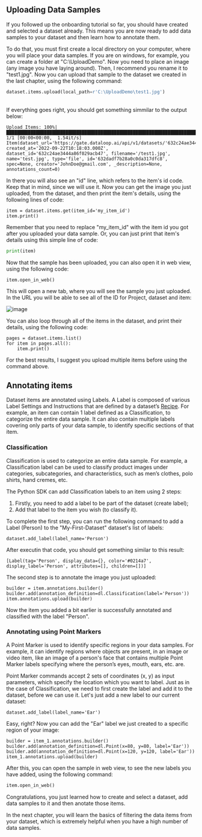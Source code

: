 ## Uploading Data Samples

If you followed up the onboarding tutorial so far, you should have created and selected a dataset already. This means you are now ready to add data samples to your dataset and then learn how to annotate them.

To do that, you must first create a local directory on your computer, where you will place your data samples. If you are on windows, for example, you can create a folder at "C:\UploadDemo". Now you need to place an image (any image you have laying around). Then, I recommend you rename it to "test1.jpg". Now you can upload that sample to the dataset we created in the last chapter, using the following command:

```python
dataset.items.upload(local_path=r'C:\UploadDemo\test1.jpg')
```





<br>If everything goes right, you should get something simmilar to the output below: <br>
<div class="gatsby-highlight" data-language="text"><pre class="language-text"><code class="language-text">Upload Items: 100%|█████████████████████████████████████████████████████████████████████████████████████████████████████████████████████████████████████████████████████████████████| 1/1 [00:00&lt;00:00,  1.54it/s]
Item(dataset_url='https://gate.dataloop.ai/api/v1/datasets/'632c24ae3444a86f029acb47', created_at='2022-09-22T10:18:03.000Z', dataset_id='632c24ae3444a86f029acb47', filename='/test1.jpg', name='test.jpg', type='file', id='632dadf7b28a0c0da317dfc8', spec=None, creator='JohnDoe@gmail.com', _description=None, annotations_count=0)</code></pre></div>

In there you will also see an "id" line, which refers to the item's id code. Keep that in mind, since we will use it. Now  you can get the image you just uploaded, from the dataset, and then print the item's details, using the following lines of code:

<pre class="language-python">
<code class="language-python">item <span class="token operator">=</span> dataset<span class="token punctuation">.</span>items<span class="token punctuation">.</span>get<span class="token punctuation">(</span>item_id<span class="token operator">=</span><span class="token string">'my_item_id'</span><span class="token punctuation">)</span>
item<span class="token punctuation">.</span><span class="token keyword">print</span><span class="token punctuation">(</span><span class="token punctuation">)</span></code></pre>

Remember that you need to replace "my_item_id" with the item id you got after you uploaded your data sample. Or, you can just print that item's details using this simple line of code:
```python
print(item)
```
Now that the sample has been uploaded, you can also open it in web view, using the following code:
```python
item.open_in_web()
```
This will open a new tab, where you will see the sample you just uploaded. In the URL you will be able to see all of the ID for Project, dataset and item:

![image](https://user-images.githubusercontent.com/58508793/216602773-016eee27-a914-4922-8a5e-938c3d0eecd7.png)


You can also loop through all of the items in the dataset, and print their details, using the following code:

<pre class="language-python"><code class="language-python">pages <span class="token operator">=</span> dataset<span class="token punctuation">.</span>items<span class="token punctuation">.</span><span class="token builtin">list</span><span class="token punctuation">(</span><span class="token punctuation">)</span>
<span class="token keyword">for</span> item <span class="token keyword">in</span> pages<span class="token punctuation">.</span><span class="token builtin">all</span><span class="token punctuation">(</span><span class="token punctuation">)</span><span class="token punctuation">:</span>
    item<span class="token punctuation">.</span><span class="token keyword">print</span><span class="token punctuation">(</span><span class="token punctuation">)</span></code></pre>

For the best results, I suggest you upload multiple items before using the command above.

## Annotating items
Dataset items are annotated using Labels. A Label is composed of various Label Settings and Instructions that are defined by a dataset’s [Recipe](https://dataloop.ai/blog/data-recipes/). For example, an item can contain 1 label defined as a Classification, to categorize the entire data sample. It can also contain multiple labels covering only parts of your data sample, to identify specific sections of that item.

### Classification
Classification is used to categorize an entire data sample. For example, a Classification label can be used to classify product images under categories, subcategories, and characteristics, such as men’s clothes, polo shirts, hand cremes, etc.

The Python SDK can add Classification labels to an item using 2 steps:

1. Firstly, you need to add a label to be part of the dataset (create label);
2. Add that label to the item you wish (to classify it).

To complete the first step, you can run the following command to add a Label (Person) to the "My-First-Dataset" dataset's list of labels:

<pre class="language-python"><code class="language-python">dataset<span class="token punctuation">.</span>add_label<span class="token punctuation">(</span>label_name<span class="token operator">=</span><span class="token string">'Person'</span><span class="token punctuation">)</span></code></pre>

After executin that code, you should get something similar to this result:
<div class="gatsby-highlight" data-language="text"><pre class="language-text"><code class="language-text">[Label(tag='Person', display_data={}, color='#0214a7', display_label='Person', attributes=[], children=[])]</code></pre></div>

The second step is to annotate the image you just uploaded:

<pre class="language-python"><code class="language-python">builder <span class="token operator">=</span> item<span class="token punctuation">.</span>annotations<span class="token punctuation">.</span>builder<span class="token punctuation">(</span><span class="token punctuation">)</span>
builder<span class="token punctuation">.</span>add<span class="token punctuation">(</span>annotation_definition<span class="token operator">=</span>dl<span class="token punctuation">.</span>Classification<span class="token punctuation">(</span>label<span class="token operator">=</span><span class="token string">'Person'</span><span class="token punctuation">)</span><span class="token punctuation">)</span>
item<span class="token punctuation">.</span>annotations<span class="token punctuation">.</span>upload<span class="token punctuation">(</span>builder<span class="token punctuation">)</span></code></pre>

Now the item you added a bit earlier is successfully annotated and classified with the label "Person".

### Annotating using Point Markers
A Point Marker is used to identify specific regions in your data samples. For example, it can identify regions where objects are present, in an image or video item, like an image of a person's face that contains multiple Point Marker labels specifying where the person’s eyes, mouth, ears, etc. are.

Point Marker commands accept 2 sets of coordinates (x, y) as input parameters, which specify the location which you want to label.
Just as in the case of Classification, we need to first create the label and add it to the dataset, before we can use it. Let's just add a new label to our current dataset:

<pre class="language-python"><code class="language-python">dataset<span class="token punctuation">.</span>add_label<span class="token punctuation">(</span>label_name<span class="token operator">=</span><span class="token string">'Ear'</span><span class="token punctuation">)</span></code></pre>

Easy, right? Now you can add the "Ear" label we just created to a specific region of your image:

<pre class="language-python"><code class="language-python">builder <span class="token operator">=</span> item_1<span class="token punctuation">.</span>annotations<span class="token punctuation">.</span>builder<span class="token punctuation">(</span><span class="token punctuation">)</span>
builder<span class="token punctuation">.</span>add<span class="token punctuation">(</span>annotation_definition<span class="token operator">=</span>dl<span class="token punctuation">.</span>Point<span class="token punctuation">(</span>x<span class="token operator">=</span><span class="token number">80</span><span class="token punctuation">,</span> y<span class="token operator">=</span><span class="token number">80</span><span class="token punctuation">,</span> label<span class="token operator">=</span><span class="token string">'Ear'</span><span class="token punctuation">)</span><span class="token punctuation">)</span>
builder<span class="token punctuation">.</span>add<span class="token punctuation">(</span>annotation_definition<span class="token operator">=</span>dl<span class="token punctuation">.</span>Point<span class="token punctuation">(</span>x<span class="token operator">=</span><span class="token number">120</span><span class="token punctuation">,</span> y<span class="token operator">=</span><span class="token number">120</span><span class="token punctuation">,</span> label<span class="token operator">=</span><span class="token string">'Ear'</span><span class="token punctuation">)</span><span class="token punctuation">)</span>
item_1<span class="token punctuation">.</span>annotations<span class="token punctuation">.</span>upload<span class="token punctuation">(</span>builder<span class="token punctuation">)</span></code></pre>

After this, you can open the sample in web view, to see the new labels you have added, using the following command:
```python
item.open_in_web()
```

Congratulations, you just learned how to create and select a dataset, add data samples to it and then anotate those items.

In the next chapter, you will learn the basics of filtering the data items from your dataset, which is extremely helpful when you have a high number of data samples.

